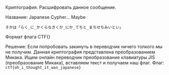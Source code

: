 Криптография. Расшифровать данное сообщение.

Название: Japanese Cypher... Maybe

`そかは「らく_に_かくらなきくか_にか_てちと_まちせちみいとい」`

Формат флага CTF{}

Решение: Если попробовать закинуть в переводчик ничего толкого мы не получим. Данная криптография представлена преобразованием Микака. Ищем онлайн переводчик преобразование клавиатуры JIS (преобразование Микака), вставляем текст и получаем наш флаг.
Флаг: `ctf{oh_i_thought_it_was_japanese}`
